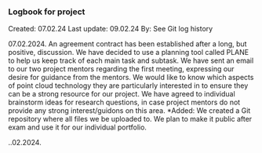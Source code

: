 ### Logbook for project
Created: 07.02.24
Last update: 09.02.24
By: See Git log history

07.02.2024. 
An agreement contract has been established after a long, but positive, discussion. We have decided to use a planning tool called PLANE to help us keep track of each main task and subtask. We have sent an email to our two project mentors regarding the first meeting, expressing our desire for guidance from the mentors. We would like to know which aspects of point cloud technology they are particularly interested in to ensure they can be a strong resource for our project. We have agreed to individual brainstorm ideas for research questions, in case project mentors do not provide any strong interest/guidons on this area.
*Added: We created a Git repository where all files we be uploaded to. We plan to make it public after exam and use it for our individual portfolio.  


..02.2024.
